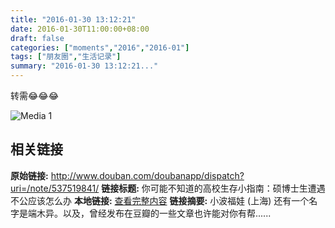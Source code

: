 ```yaml
---
title: "2016-01-30 13:12:21"
date: 2016-01-30T11:00:00+08:00
draft: false
categories: ["moments","2016","2016-01"]
tags: ["朋友圈","生活记录"]
summary: "2016-01-30 13:12:21..."
---
```


转需😂😂😂

![Media 1](/Moments/photos/2016-01-30/201601301312210.jpg)

## 相关链接

**原始链接:** http://www.douban.com/doubanapp/dispatch?uri=/note/537519841/
**链接标题:** 你可能不知道的高校生存小指南：硕博士生遭遇不公应该怎么办
**本地链接:** [查看完整内容](/link_content/2016/01/2016-01-30-1/link_content/)
**链接摘要:** 小波福娃
        (上海)
    还有一个名字是端木异。以及，曾经发布在豆瓣的一些文章也许能对你有帮......

